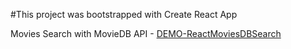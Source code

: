 #This project was bootstrapped with Create React App

Movies Search with MovieDB API - [DEMO-ReactMoviesDBSearch](https://arthurlavrin.github.io/ReactMoviesDBSearch/build/)
